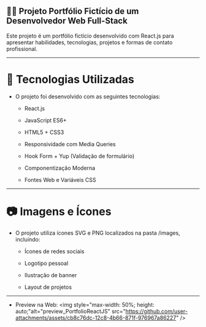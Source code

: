 ## 🧑‍💻 Projeto Portfólio Fictício de um Desenvolvedor Web Full-Stack

Este projeto é um portfólio fictício desenvolvido com React.js para apresentar habilidades, tecnologias, projetos e formas de contato profissional.


---

# 🚀 Tecnologias Utilizadas

- O projeto foi desenvolvido com as seguintes tecnologias:

  - React.js

  - JavaScript ES6+
  
  - HTML5 + CSS3
  
  - Responsividade com Media Queries
  
  - Hook Form + Yup (Validação de formulário)
  
  - Componentização Moderna
  
  - Fontes Web e Variáveis CSS

---

# 📷 Imagens e Ícones

- O projeto utiliza ícones SVG e PNG localizados na pasta /images, incluindo:

  - Ícones de redes sociais
  
  - Logotipo pessoal
  
  - Ilustração de banner
  
  - Layout de projetos

---

- Preview na Web:
<img style="max-width: 50%; height: auto;"alt="preview_PortfolioReactJS" src="https://github.com/user-attachments/assets/cb8c76dc-12c8-4b66-871f-976967a86227" />
